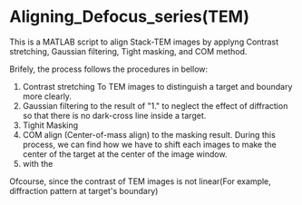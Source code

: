 # Aligning_Defocus_series(TEM)

This is a MATLAB script to align Stack-TEM images by applyng Contrast stretching, Gaussian filtering, Tight masking, and COM method.

Brifely, the process follows the procedures in bellow:
  1. Contrast stretching To TEM images to distinguish a target and boundary more clearly.
  2. Gaussian filtering to the result of "1." to neglect the effect of diffraction so that there is no dark-cross line inside a target.
  3. Tighit Masking
  4. COM align (Center-of-mass align) to the masking result. During this process, we can find how we have to shift each images to make the center of the target at the center of the image window.
  5. with the 

Ofcourse, since the contrast of TEM images is not linear(For example, diffraction pattern at target's boundary)
